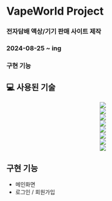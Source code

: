 # VapeWorld Project
### 전자담배 액상/기기 판매 사이트 제작
### 2024-08-25 ~ ing
### 구현 기능

## 💻 사용된 기술
<div align=center>
<img src="https://img.shields.io/badge/springboot-6DB33F?style=for-the-badge&logo=springboot&logoColor=white">
  <br>
<img src="https://img.shields.io/badge/Spring Security-6DB33F?style=for-the-badge&logo=Spring Security&logoColor=white">
  <br>
<img src="https://img.shields.io/badge/Hibernate-59666C?style=for-the-badge&logo=Hibernate&logoColor=white">
  <br>
<img src="https://img.shields.io/badge/MySQL-4479A1?style=for-the-badge&logo=MySQL&logoColor=white">
  <br>
<img src="https://img.shields.io/badge/JavaScript-F7DF1E?style=for-the-badge&logo=JavaScript&logoColor=white">
  <br>
<img src="https://img.shields.io/badge/Thymeleaf-005F0F?style=for-the-badge&logo=Thymeleaf&logoColor=white">
  <br>
<img src="https://img.shields.io/badge/HTML5-E34F26?style=for-the-badge&logo=HTML5&logoColor=white">
  <br>
<img src="https://img.shields.io/badge/CSS3-1572B6?style=for-the-badge&logo=CSS3&logoColor=white">
</div>
<h2>구현 기능</h2>
<ul>
  <li>메인화면</li>
  <li>로그인 / 회원가입</li>
</ul>
